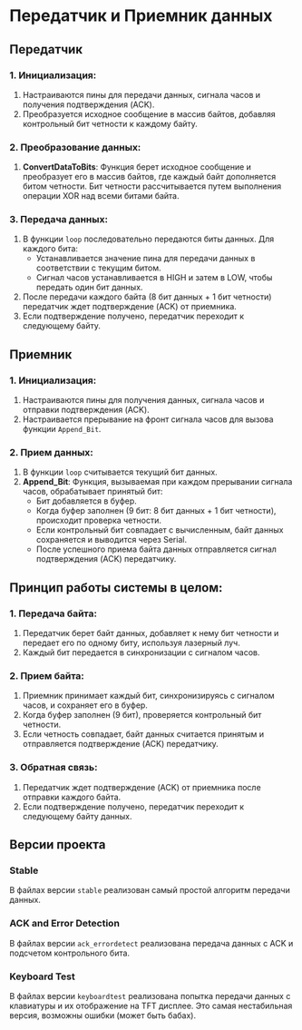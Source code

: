 # Передатчик и Приемник данных

## Передатчик

### 1. Инициализация:
1. Настраиваются пины для передачи данных, сигнала часов и получения подтверждения (ACK).
2. Преобразуется исходное сообщение в массив байтов, добавляя контрольный бит четности к каждому байту.

### 2. Преобразование данных:
1. **ConvertDataToBits**: Функция берет исходное сообщение и преобразует его в массив байтов, где каждый байт дополняется битом четности. Бит четности рассчитывается путем выполнения операции XOR над всеми битами байта.

### 3. Передача данных:
1. В функции `loop` последовательно передаются биты данных. Для каждого бита:
   - Устанавливается значение пина для передачи данных в соответствии с текущим битом.
   - Сигнал часов устанавливается в HIGH и затем в LOW, чтобы передать один бит данных.
2. После передачи каждого байта (8 бит данных + 1 бит четности) передатчик ждет подтверждение (ACK) от приемника.
3. Если подтверждение получено, передатчик переходит к следующему байту.

## Приемник

### 1. Инициализация:
1. Настраиваются пины для получения данных, сигнала часов и отправки подтверждения (ACK).
2. Настраивается прерывание на фронт сигнала часов для вызова функции `Append_Bit`.

### 2. Прием данных:
1. В функции `loop` считывается текущий бит данных.
2. **Append_Bit**: Функция, вызываемая при каждом прерывании сигнала часов, обрабатывает принятый бит:
   - Бит добавляется в буфер.
   - Когда буфер заполнен (9 бит: 8 бит данных + 1 бит четности), происходит проверка четности.
   - Если контрольный бит совпадает с вычисленным, байт данных сохраняется и выводится через Serial.
   - После успешного приема байта данных отправляется сигнал подтверждения (ACK) передатчику.

## Принцип работы системы в целом:

### 1. Передача байта:
1. Передатчик берет байт данных, добавляет к нему бит четности и передает его по одному биту, используя лазерный луч.
2. Каждый бит передается в синхронизации с сигналом часов.

### 2. Прием байта:
1. Приемник принимает каждый бит, синхронизируясь с сигналом часов, и сохраняет его в буфер.
2. Когда буфер заполнен (9 бит), проверяется контрольный бит четности.
3. Если четность совпадает, байт данных считается принятым и отправляется подтверждение (ACK) передатчику.

### 3. Обратная связь:
1. Передатчик ждет подтверждение (ACK) от приемника после отправки каждого байта.
2. Если подтверждение получено, передатчик переходит к следующему байту данных.

## Версии проекта

### Stable
В файлах версии `stable` реализован самый простой алгоритм передачи данных.

### ACK and Error Detection
В файлах версии `ack_errordetect` реализована передача данных с ACK и подсчетом контрольного бита.

### Keyboard Test
В файлах версии `keyboardtest` реализована попытка передачи данных с клавиатуры и их отображение на TFT дисплее. Это самая нестабильная версия, возможны ошибки (может быть бабах).
